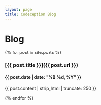 ```yaml
---
layout: page
title: Codeception Blog
---
```


# Blog

{% for post in site.posts %}

### [{{ post.title }}]({{ post.url }})

#### {{ post.date | date: "%B %d, %Y" }}

{{ post.content | strip_html | truncate: 250 }}


{% endfor %}